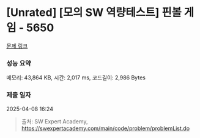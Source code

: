 # [Unrated] [모의 SW 역량테스트] 핀볼 게임 - 5650 

[문제 링크](https://swexpertacademy.com/main/code/problem/problemDetail.do?contestProbId=AWXRF8s6ezEDFAUo) 

### 성능 요약

메모리: 43,864 KB, 시간: 2,017 ms, 코드길이: 2,986 Bytes

### 제출 일자

2025-04-08 16:24



> 출처: SW Expert Academy, https://swexpertacademy.com/main/code/problem/problemList.do